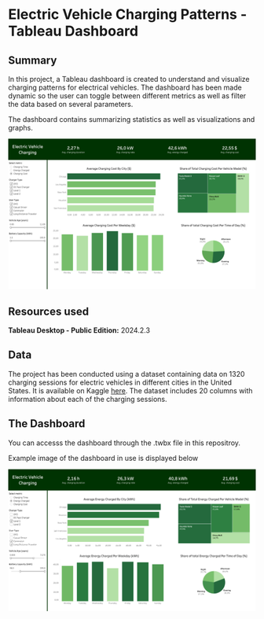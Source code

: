 # Electric Vehicle Charging Patterns - Tableau Dashboard

## Summary
In this project, a Tableau dashboard is created to understand and visualize charging patterns for electrical vehicles. The dashboard has been made dynamic so the user can toggle between different metrics as well as filter the data based on several parameters.

The dashboard contains summarizing statistics as well as visualizations and graphs.

![Full dashboard](Images/Full_dashboard.png "Full dashboard") 

## Resources used
**Tableau Desktop - Public Edition:** 2024.2.3

## Data
The project has been conducted using a dataset containing data on 1320 charging sessions for electric vehicles in different cities in the United States.
It is available on Kaggle [here]([https://www.kaggle.com/datasets/valakhorasani/electric-vehicle-charging-patterns/data]).
The dataset includes 20 columns with information about each of the charging sessions.

## The Dashboard
You can accesss the dashboard through the .twbx file in this repositroy. 

Example image of the dashboard in use is displayed below

![Dashboard with filters](Images/Dashboard_with_filters.png "Dashboard with filters") 
